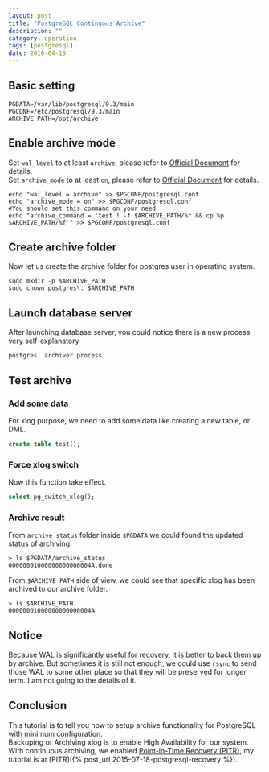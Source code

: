```yaml
---
layout: post
title: "PostgreSQL Continuous Archive"
description: ""
category: operation
tags: [postgresql]
date: 2016-04-15
---
```



## Basic setting
```shell
PGDATA=/var/lib/postgresql/9.3/main  
PGCONF=/etc/postgresql/9.3/main      
ARCHIVE_PATH=/opt/archive
```


## Enable archive mode

Set `wal_level` to at least `archive`, please refer to [Official Document](http://www.postgresql.org/docs/current/static/runtime-config-wal.html#GUC-WAL-LEVEL) for details.   
Set `archive_mode` to at least `on`, please refer to [Official Document](http://www.postgresql.org/docs/current/static/runtime-config-wal.html#GUC-ARCHIVE-MODE) for details.  

```shell
echo "wal_level = archive" >> $PGCONF/postgresql.conf
echo "archive_mode = on" >> $PGCONF/postgresql.conf
#You should set this command on your need
echo "archive_command = 'test ! -f $ARCHIVE_PATH/%f && cp %p $ARCHIVE_PATH/%f'" >> $PGCONF/postgresql.conf
```

## Create archive folder 

Now let us create the archive folder for postgres user in operating system.  
```shell
sudo mkdir -p $ARCHIVE_PATH
sudo chown postgres\: $ARCHIVE_PATH
```

## Launch database server
After launching database server, you could notice there is a new process very self-explanatory

	postgres: archiver process


## Test archive

### Add some data

For xlog purpose, we need to add some data like creating a new table, or DML.  
```sql
create table test();
```

### Force xlog switch

Now this function take effect.  
```sql
select pg_switch_xlog();
```

### Archive result

From `archive_status` folder inside `$PGDATA` we could found the updated status of archiving. 

	> ls $PGDATA/archive_status
	00000001000000000000004A.done

From `$ARCHIVE_PATH` side of view, we could see that specific xlog has been archived to our archive folder.  

	> ls $ARCHIVE_PATH
	00000001000000000000004A

## Notice
Because WAL is significantly useful for recovery, it is better to back them up by archive. But sometimes it is still not enough, we could use `rsync` to send those WAL to some other place so that they will be preserved for longer term.  I am not going to the details of it. 

## Conclusion

This tutorial is to tell you how to setup archive functionality for PostgreSQL with minimum configuration.  
Backuping or Archiving xlog is to enable High Availability for our system.   
With continuous archiving, we enabled [Point-in-Time Recovery (PITR)](http://www.postgresql.org/docs/current/static/continuous-archiving.html), my tutorial is at [PITR]({% post_url 2015-07-18-postgresql-recovery %}).
